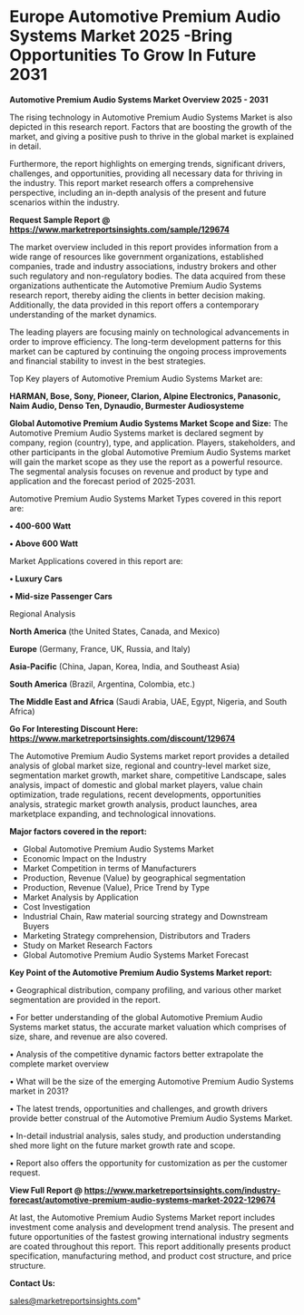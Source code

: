 # Europe Automotive Premium Audio Systems Market 2025 -Bring Opportunities To Grow In Future 2031

<Strong> Automotive Premium Audio Systems Market Overview 2025 - 2031</strong>

The rising technology in Automotive Premium Audio Systems Market is also depicted in this research report. Factors that are boosting the growth of the market, and giving a positive push to thrive in the global market is explained in detail.

Furthermore, the report highlights on emerging trends, significant drivers, challenges, and opportunities, providing all necessary data for thriving in the industry. This report market research offers a comprehensive perspective, including an in-depth analysis of the present and future scenarios within the industry.

<strong>Request Sample Report @ <a href=https://www.marketreportsinsights.com/sample/129674>https://www.marketreportsinsights.com/sample/129674</a></strong>

The market overview included in this report provides information from a wide range of resources like government organizations, established companies, trade and industry associations, industry brokers and other such regulatory and non-regulatory bodies. The data acquired from these organizations authenticate the Automotive Premium Audio Systems research report, thereby aiding the clients in better decision making. Additionally, the data provided in this report offers a contemporary understanding of the market dynamics.

The leading players are focusing mainly on technological advancements in order to improve efficiency. The long-term development patterns for this market can be captured by continuing the ongoing process improvements and financial stability to invest in the best strategies.

Top Key players of Automotive Premium Audio Systems Market are:

<strong>HARMAN, Bose, Sony, Pioneer, Clarion, Alpine Electronics, Panasonic, Naim Audio, Denso Ten, Dynaudio, Burmester Audiosysteme</strong>

<strong><b>Global Automotive Premium Audio Systems Market Scope and Size:</b></strong>
The Automotive Premium Audio Systems market is declared segment by company, region (country), type, and application. Players, stakeholders, and other participants in the global Automotive Premium Audio Systems market will gain the market scope as they use the report as a powerful resource. The segmental analysis focuses on revenue and product by type and application and the forecast period of 2025-2031.

Automotive Premium Audio Systems Market Types covered in this report are:

<strong>• 400-600 Watt

• Above 600 Watt</strong>

Market Applications covered in this report are:

<strong>• Luxury Cars

• Mid-size Passenger Cars</strong> 

Regional Analysis

<strong>North America</strong> (the United States, Canada, and Mexico)

<strong>Europe</strong> (Germany, France, UK, Russia, and Italy)

<strong>Asia-Pacific</strong> (China, Japan, Korea, India, and Southeast Asia)

<strong>South America</strong> (Brazil, Argentina, Colombia, etc.)

<strong>The Middle East and Africa</strong> (Saudi Arabia, UAE, Egypt, Nigeria, and South Africa)

<strong>Go For Interesting Discount Here: <a href=https://www.marketreportsinsights.com/discount/129674>https://www.marketreportsinsights.com/discount/129674</a></strong>

The Automotive Premium Audio Systems market report provides a detailed analysis of global market size, regional and country-level market size, segmentation market growth, market share, competitive Landscape, sales analysis, impact of domestic and global market players, value chain optimization, trade regulations, recent developments, opportunities analysis, strategic market growth analysis, product launches, area marketplace expanding, and technological innovations.

<strong><b>Major factors covered in the report:</b></strong>
<ul>
  <li>Global Automotive Premium Audio Systems Market </li>
  <li>Economic Impact on the Industry</li>
  <li>Market Competition in terms of Manufacturers</li>
  <li>Production, Revenue (Value) by geographical segmentation</li>
  <li>Production, Revenue (Value), Price Trend by Type</li>
  <li>Market Analysis by Application</li>
  <li>Cost Investigation</li>
  <li>Industrial Chain, Raw material sourcing strategy and Downstream Buyers</li>
  <li>Marketing Strategy comprehension, Distributors and Traders</li>
  <li>Study on Market Research Factors</li>
  <li>Global Automotive Premium Audio Systems Market Forecast</li>
</ul>

<strong><b>Key Point of the Automotive Premium Audio Systems Market report:</b></strong>

• Geographical distribution, company profiling, and various other market segmentation are provided in the report.

• For better understanding of the global Automotive Premium Audio Systems market status, the accurate market valuation which comprises of size, share, and revenue are also covered.

• Analysis of the competitive dynamic factors better extrapolate the complete market overview

• What will be the size of the emerging Automotive Premium Audio Systems market in 2031?

• The latest trends, opportunities and challenges, and growth drivers provide better construal of the Automotive Premium Audio Systems Market.

• In-detail industrial analysis, sales study, and production understanding shed more light on the future market growth rate and scope.

• Report also offers the opportunity for customization as per the customer request.

<strong><b>View Full Report @ <a href=https://www.marketreportsinsights.com/industry-forecast/automotive-premium-audio-systems-market-2022-129674>https://www.marketreportsinsights.com/industry-forecast/automotive-premium-audio-systems-market-2022-129674</a></b></strong>


At last, the Automotive Premium Audio Systems Market report includes investment come analysis and development trend analysis. The present and future opportunities of the fastest growing international industry segments are coated throughout this report. This report additionally presents product specification, manufacturing method, and product cost structure, and price structure.

<strong>Contact Us:</strong>

sales@marketreportsinsights.com"
